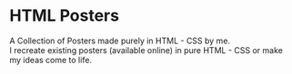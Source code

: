 # HTML Posters
A Collection of Posters made purely in HTML - CSS by me.<br>
I recreate existing posters (available online) in pure HTML - CSS or make my ideas come to life.

